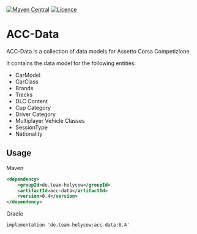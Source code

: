[![Maven Central](https://img.shields.io/maven-central/v/de.team-holycow/acc-data.svg?label=Maven%20Central)](https://search.maven.org/search?q=g:%22de.team-holycow%22%20AND%20a:%22acc-data%22)
[![Licence](https://img.shields.io/github/license/team-holycow/acc-data)](./LICENSE)

# ACC-Data

ACC-Data is a collection of data models for Assetto Corsa Competizione.

It contains the data model for the following entities:
- CarModel
- CarClass
- Brands
- Tracks
- DLC Content
- Cup Category
- Driver Category
- Multiplayer Vehicle Classes
- SessionType
- Nationality


## Usage
Maven
```xml
<dependency>
    <groupId>de.team-holycow</groupId>
    <artifactId>acc-data</artifactId>
    <version>0.4</version>
</dependency>
```
Gradle
```
implementation 'de.team-holycow:acc-data:0.4'
```
